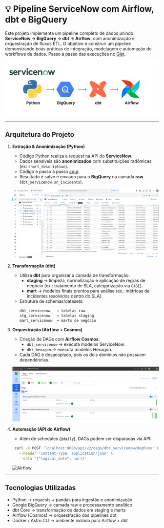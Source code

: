 # 💡 Pipeline ServiceNow com Airflow, dbt e BigQuery

Este projeto implementa um pipeline completo de dados unindo **ServiceNow → BigQuery → dbt → Airflow**, com anonimização e orquestração de fluxos ETL. O objetivo é construir um pipeline demonstrando boas práticas de integração, modelagem e automação de workflows de dados. Passo a passo das execuções no [Gist](https://gist.github.com/cooorpse/62bffe6d1401dc768032095c5912baa8).

![Diagram](/assets/img/Diagram.png)

---

## Arquitetura do Projeto

1. **Extração & Anonimização (Python)**
   - Código Python realiza a request na API do **ServiceNow**.
   - Dados sensíveis são **anonimizados** com substituições radômicas (ex: `short_description`).
   - Código e passo a passo [aqui](https://gist.github.com/cooorpse/62bffe6d1401dc768032095c5912baa8).
   - Resultado é salvo e enviado para o **BigQuery** na camada **raw** (`dbt_servicenow.sn_incidents`).

   ![BigQuery](/assets/img/BigQuery.png)

2. **Transformação (dbt)**
   - Utiliza **dbt** para organizar a camada de transformação:
     - **staging** → limpeza, normalização e aplicação de regras de negócio (ex.: tratamento de SLA, categorização via `CASE`).
     - **mart** → modelos finais prontos para análise (ex.: métricas de incidentes resolvidos dentro do SLA).
   - Estrutura de schemas/datasets:
     ```
     dbt_servicenow   → tabelas raw
     stg_servicenow   → tabelas staging
     mart_servicenow  → marts de negócio
     ```

3. **Orquestração (Airflow + Cosmos)**
   - Criação de DAGs com **Airflow Cosmos**:
     - `dbt_servicenow` → executa modelos ServiceNow.
     - `dbt_hexagon` → executa modelos Hexagon.
   - Cada DAG é desacoplado, pois os dois domínios não possuem dependências.

   ![Airflow_dag](/assets/img/airflow.png)

4. **Automação (API do Airflow)**
   - Além de schedules (`@daily`), DAGs podem ser disparadas via API:
   ```bash
    curl -X POST 'localhost:8080/api/v2/dags/dbt_servicenow/dagRuns' \
      --header 'Content-Type: application/json' \
      --data '{"logical_date": null}'
    ```

    ![Airflow](/assets/img/curl.gif)

---

## Tecnologias Utilizadas

- Python → requests + pandas para ingestão e anonimização
- Google BigQuery → camada raw e processamento analítico
- dbt Core → transformação de dados em staging e marts
- Airflow (Cosmos) → orquestração dos pipelines dbt
- Docker / Astro CLI → ambiente isolado para Airflow + dbt
